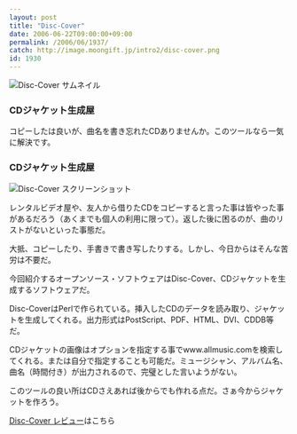 ```yaml
---
layout: post
title: "Disc-Cover"
date: 2006-06-22T09:00:00+09:00
permalink: /2006/06/1937/
catch: http://image.moongift.jp/intro2/disc-cover.png
id: 1930
---
```

 ![Disc-Cover サムネイル](http://image.moongift.jp/intro2/disc-cover.t.png "Disc-Cover サムネイル")
  

### CDジャケット生成屋
  
コピーしたは良いが、曲名を書き忘れたCDありませんか。このツールなら一気に解決です。  
<!--more-->  

### CDジャケット生成屋
  

![Disc-Cover スクリーンショット](http://image.moongift.jp/intro2/disc-cover.png "Disc-Cover スクリーンショット")

  

レンタルビデオ屋や、友人から借りたCDをコピーすると言った事は皆やった事があるだろう（あくまでも個人の利用に限って）。返した後に困るのが、曲のリストがないといった事態だ。

  

大抵、コピーしたり、手書きで書き写したりする。しかし、今日からはそんな苦労は不要だ。

  

今回紹介するオープンソース・ソフトウェアはDisc-Cover、CDジャケットを生成するソフトウェアだ。

  

Disc-CoverはPerlで作られている。挿入したCDのデータを読み取り、ジャケットを生成してくれる。出力形式はPostScript、PDF、HTML、DVI、CDDB等だ。

  

CDジャケットの画像はオプションを指定する事でwww.allmusic.comを検索してくれる。または自分で指定することも可能だ。ミュージシャン、アルバム名、曲名（時間付き）が出力されるので、完璧とした言いようがない。

  

このツールの良い所はCDさえあれば後からでも作れる点だ。さぁ今からジャケットを作ろう。

  

[Disc-Cover レビュー](http://oss.moongift.jp/review/i-1940.html)はこちら

